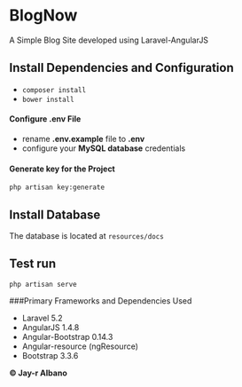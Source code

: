 # BlogNow
A Simple Blog Site developed using Laravel-AngularJS

## Install Dependencies and Configuration
* `composer install`
* `bower install`

#### Configure .env File ####
* rename **.env.example** file to **.env**
* configure your **MySQL database** credentials

#### Generate key for the Project ####
`php artisan key:generate`

## Install Database
The database is located at `resources/docs`

## Test run
`php artisan serve`

###Primary Frameworks and Dependencies Used
* Laravel 5.2
* AngularJS 1.4.8
* Angular-Bootstrap 0.14.3
* Angular-resource (ngResource)
* Bootstrap 3.3.6

**© Jay-r Albano**
